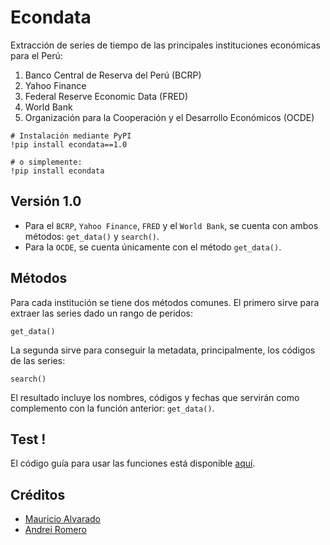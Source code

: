 # Econdata
Extracción de series de tiempo de las principales instituciones económicas para el Perú:
1. Banco Central de Reserva del Perú (BCRP)
2. Yahoo Finance
3. Federal Reserve Economic Data (FRED)
4. World Bank
5. Organización para la Cooperación y el Desarrollo Económicos (OCDE)

```
# Instalación mediante PyPI
!pip install econdata==1.0

# o simplemente:
!pip install econdata
```



## Versión 1.0
* Para el `BCRP`, `Yahoo Finance`, `FRED` y el `World Bank`, se cuenta con ambos métodos: `get_data()` y `search()`.
* Para la `OCDE`, se cuenta únicamente con el método `get_data()`.


## Métodos
Para cada institución se tiene dos métodos comunes. El primero sirve para extraer las series dado un rango de peridos:
```
get_data()
```

La segunda sirve para conseguir la metadata, principalmente, los códigos de las series:
```
search()
```
El resultado incluye los nombres, códigos y fechas que servirán como complemento con la función anterior: `get_data()`.


## Test !
El código guía para usar las funciones está disponible [aquí](https://github.com/mauricioalvaradoo/econdata/blob/master/test.py).


## Créditos
* [Mauricio Alvarado](https://github.com/mauricioalvaradoo)
* [Andrei Romero](https://github.com/Ixtalia)

